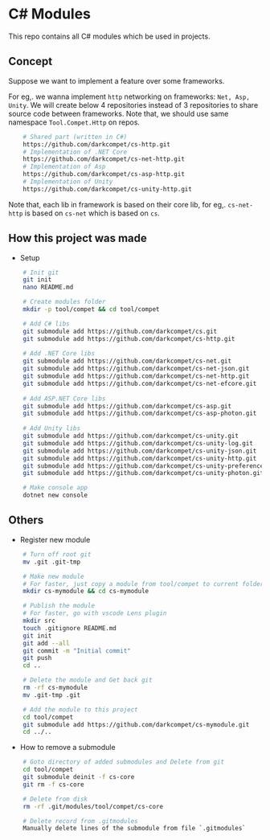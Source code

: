 # C# Modules
This repo contains all C# modules which be used in projects.


## Concept
Suppose we want to implement a feature over some frameworks.

For eg,. we wanna implement `http` networking on frameworks: `Net, Asp, Unity`.
We will create below 4 repositories instead of 3 repositories to share source code between frameworks.
Note that, we should use same namespace `Tool.Compet.Http` on repos.

```bash
	# Shared part (written in C#)
	https://github.com/darkcompet/cs-http.git
	# Implementation of .NET Core
	https://github.com/darkcompet/cs-net-http.git
	# Implementation of Asp
	https://github.com/darkcompet/cs-asp-http.git
	# Implementation of Unity
	https://github.com/darkcompet/cs-unity-http.git
```

Note that, each lib in framework is based on their core lib,
for eg,. `cs-net-http` is based on `cs-net` which is based on `cs`.


## How this project was made

- Setup

```bash
	# Init git
	git init
	nano README.md

	# Create modules folder
	mkdir -p tool/compet && cd tool/compet

	# Add C# libs
	git submodule add https://github.com/darkcompet/cs.git
	git submodule add https://github.com/darkcompet/cs-http.git
	
	# Add .NET Core libs
	git submodule add https://github.com/darkcompet/cs-net.git
	git submodule add https://github.com/darkcompet/cs-net-json.git
	git submodule add https://github.com/darkcompet/cs-net-http.git
	git submodule add https://github.com/darkcompet/cs-net-efcore.git
	
	# Add ASP.NET Core libs
	git submodule add https://github.com/darkcompet/cs-asp.git
	git submodule add https://github.com/darkcompet/cs-asp-photon.git
	
	# Add Unity libs
	git submodule add https://github.com/darkcompet/cs-unity.git
	git submodule add https://github.com/darkcompet/cs-unity-log.git
	git submodule add https://github.com/darkcompet/cs-unity-json.git
	git submodule add https://github.com/darkcompet/cs-unity-http.git
	git submodule add https://github.com/darkcompet/cs-unity-preference.git
	git submodule add https://github.com/darkcompet/cs-unity-photon.git

	# Make console app
	dotnet new console
```


## Others

- Register new module

```bash
	# Turn off root git
	mv .git .git-tmp

	# Make new module
	# For faster, just copy a module from tool/compet to current folder.
	mkdir cs-mymodule && cd cs-mymodule

	# Publish the module
	# For faster, go with vscode Lens plugin
	mkdir src
	touch .gitignore README.md
	git init
	git add --all
	git commit -m "Initial commit"
	git push
	cd ..

	# Delete the module and Get back git
	rm -rf cs-mymodule
	mv .git-tmp .git

	# Add the module to this project
	cd tool/compet
	git submodule add https://github.com/darkcompet/cs-mymodule.git
	cd ../..
```

- How to remove a submodule

```bash
	# Goto directory of added submodules and Delete from git
	cd tool/compet
	git submodule deinit -f cs-core
	git rm -f cs-core

	# Delete from disk
	rm -rf .git/modules/tool/compet/cs-core

	# Delete record from .gitmodules
	Manually delete lines of the submodule from file `.gitmodules`
```

